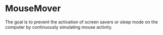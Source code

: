 # MouseMover
The goal is to prevent the activation of screen savers or sleep mode on the computer by continuously simulating mouse activity. 
